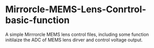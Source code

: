 # Mirrorcle-MEMS-Lens-Conrtrol-basic-function
A simple Mirrrorcle MEMS lens control files, including some function initilaize the ADC of MEMS lens dirver and control voltage output.
